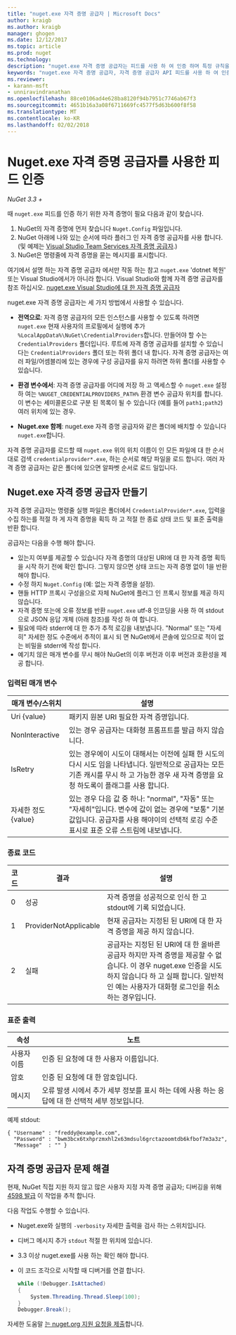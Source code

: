 ```yaml
---
title: "nuget.exe 자격 증명 공급자 | Microsoft Docs"
author: kraigb
ms.author: kraigb
manager: ghogen
ms.date: 12/12/2017
ms.topic: article
ms.prod: nuget
ms.technology: 
description: "nuget.exe 자격 증명 공급자는 피드를 사용 하 여 인증 하며 특정 규칙을 따르는 명령줄 실행 파일로 구현 됩니다."
keywords: "nuget.exe 자격 증명 공급자, 자격 증명 공급자 API 피드를 사용 하 여 인증, 갤러리를 사용 하 여 인증"
ms.reviewer:
- karann-msft
- unniravindranathan
ms.openlocfilehash: 88ce0106ad4e628ba8120f94b7951c7746ab67f3
ms.sourcegitcommit: 4651b16a3a08f6711669fc4577f5d63b600f8f58
ms.translationtype: MT
ms.contentlocale: ko-KR
ms.lasthandoff: 02/02/2018
---
```

# <a name="authenticating-feeds-with-nugetexe-credential-providers"></a>Nuget.exe 자격 증명 공급자를 사용한 피드 인증

*NuGet 3.3 +*

때 `nuget.exe` 피드를 인증 하기 위한 자격 증명이 필요 다음과 같이 찾습니다.

1. NuGet의 자격 증명에 먼저 찾습니다 `Nuget.Config` 파일입니다.
1. NuGet 아래에 나와 있는 순서에 따라 플러그 인 자격 증명 공급자를 사용 합니다. (및 예제는 [Visual Studio Team Services 자격 증명 공급자](https://www.visualstudio.com/docs/package/get-started/nuget/auth#vsts-credential-provider).)
1. NuGet은 명령줄에 자격 증명을 묻는 메시지를 표시합니다.

여기에서 설명 하는 자격 증명 공급자 에서만 작동 하는 참고 `nuget.exe` 'dotnet 복원' 또는 Visual Studio에서가 아니라 합니다. Visual Studio와 함께 자격 증명 공급자를 참조 하십시오. [nuget.exe Visual Studio에 대 한 자격 증명 공급자](nuget-credential-providers-for-visual-studio.md)

nuget.exe 자격 증명 공급자는 세 가지 방법에서 사용할 수 있습니다.

- **전역으로**: 자격 증명 공급자의 모든 인스턴스를 사용할 수 있도록 하려면 `nuget.exe` 현재 사용자의 프로필에서 실행에 추가 `%LocalAppData%\NuGet\CredentialProviders`합니다. 만들어야 할 수는 `CredentialProviders` 폴더입니다. 루트에 자격 증명 공급자를 설치할 수 있습니다는 `CredentialProviders` 폴더 또는 하위 폴더 내 합니다. 자격 증명 공급자는 여러 파일/어셈블리에 있는 경우에 구성 공급자를 유지 하려면 하위 폴더를 사용할 수 있습니다.

- **환경 변수에서**: 자격 증명 공급자를 어디에 저장 하 고 액세스할 수 `nuget.exe` 설정 하 여는 `%NUGET_CREDENTIALPROVIDERS_PATH%` 환경 변수 공급자 위치를 합니다. 이 변수는 세미콜론으로 구분 된 목록이 될 수 있습니다 (예를 들어 `path1;path2`) 여러 위치에 있는 경우.

- **Nuget.exe 함께**: nuget.exe 자격 증명 공급자와 같은 폴더에 배치할 수 있습니다 `nuget.exe`합니다.

자격 증명 공급자를 로드할 때 `nuget.exe` 위의 위치 이름이 인 모든 파일에 대 한 순서 대로 검색 `credentialprovider*.exe`, 하는 순서로 해당 파일을 로드 합니다. 여러 자격 증명 공급자는 같은 폴더에 있으면 알파벳 순서로 로드 일입니다.

## <a name="creating-a-nugetexe-credential-provider"></a>Nuget.exe 자격 증명 공급자 만들기

자격 증명 공급자는 명령줄 실행 파일은 폴더에서 `CredentialProvider*.exe`, 입력을 수집 하는를 적절 하 게 자격 증명을 획득 하 고 적절 한 종료 상태 코드 및 표준 출력을 반환 합니다.

공급자는 다음을 수행 해야 합니다.

- 있는지 여부를 제공할 수 있습니다 자격 증명의 대상된 URI에 대 한 자격 증명 획득을 시작 하기 전에 확인 합니다. 그렇지 않으면 상태 코드는 자격 증명 없이 1을 반환 해야 합니다.
- 수정 하지 `Nuget.Config` (예: 없는 자격 증명을 설정).
- 핸들 HTTP 프록시 구성을으로 자체 NuGet에 플러그 인 프록시 정보를 제공 하지 않습니다.
- 자격 증명 또는에 오류 정보를 반환 `nuget.exe` utf-8 인코딩을 사용 하 여 stdout으로 JSON 응답 개체 (아래 참조)를 작성 하 여 합니다.
- 필요에 따라 stderr에 대 한 추가 추적 로깅을 내보냅니다. "Normal" 또는 "자세히" 자세한 정도 수준에서 추적이 표시 되 면 NuGet에서 콘솔에 있으므로 적이 없는 비밀을 stderr에 작성 합니다.
- 예기치 않은 매개 변수를 무시 해야 NuGet의 이후 버전과 이후 버전과 호환성을 제공 합니다.

### <a name="input-parameters"></a>입력된 매개 변수

| 매개 변수/스위치 |설명|
|----------------|-----------|
| Uri {value} | 패키지 원본 URI 필요한 자격 증명입니다.|
| NonInteractive | 있는 경우 공급자는 대화형 프롬프트를 발급 하지 않습니다. |
| IsRetry | 있는 경우에이 시도이 대해서는 이전에 실패 한 시도의 다시 시도 임을 나타냅니다. 일반적으로 공급자는 모든 기존 캐시를 무시 하 고 가능한 경우 새 자격 증명을 요청 하도록이 플래그를 사용 합니다.|
| 자세한 정도 {value} | 있는 경우 다음 값 중 하나: "normal", "자동" 또는 "자세히"입니다. 변수에 값이 없는 경우에 "보통" 기본값입니다. 공급자를 사용 해야이의 선택적 로깅 수준 표시로 표준 오류 스트림에 내보냅니다. |

### <a name="exit-codes"></a>종료 코드

| 코드 |결과 | 설명 |
|----------------|-----------|-----------|
| 0 | 성공 | 자격 증명을 성공적으로 인식 한 고 stdout에 기록 되었습니다.|
| 1 | ProviderNotApplicable | 현재 공급자는 지정된 된 URI에 대 한 자격 증명을 제공 하지 않습니다.|
| 2 | 실패 | 공급자는 지정된 된 URI에 대 한 올바른 공급자 하지만 자격 증명을 제공할 수 없습니다. 이 경우 nuget.exe 인증을 시도 하지 않습니다 하 고 실패 합니다. 일반적인 예는 사용자가 대화형 로그인을 취소 하는 경우입니다. |

### <a name="standard-output"></a>표준 출력

| 속성 |노트|
|----------------|-----------|
| 사용자 이름 | 인증 된 요청에 대 한 사용자 이름입니다.|
| 암호 | 인증 된 요청에 대 한 암호입니다.|
| 메시지 | 오류 발생 시에서 추가 세부 정보를 표시 하는 데에 사용 하는 응답에 대 한 선택적 세부 정보입니다. |

예제 stdout:

    { "Username" : "freddy@example.com",
      "Password" : "bwm3bcx6txhprzmxhl2x63mdsul6grctazoomtdb6kfbof7m3a3z",
      "Message"  : "" }

## <a name="troubleshooting-a-credential-provider"></a>자격 증명 공급자 문제 해결

현재, NuGet 직접 지원 하지 않고 많은 사용자 지정 자격 증명 공급자; 디버깅을 위해 [4598 발급](https://github.com/NuGet/Home/issues/4598) 이 작업을 추적 합니다.

다음 작업도 수행할 수 있습니다.

- Nuget.exe와 실행의 `-verbosity` 자세한 출력을 검사 하는 스위치입니다.
- 디버그 메시지 추가 `stdout` 적절 한 위치에 있습니다.
- 3.3 이상 nuget.exe를 사용 하는 확인 해야 합니다.
- 이 코드 조각으로 시작할 때 디버거를 연결 합니다.

    ```cs
    while (!Debugger.IsAttached)
    {
        System.Threading.Thread.Sleep(100);
    }
    Debugger.Break();
    ```

자세한 도움말 [는 nuget.org 지원 요청을 제출](https://www.nuget.org/policies/Contact)합니다.
